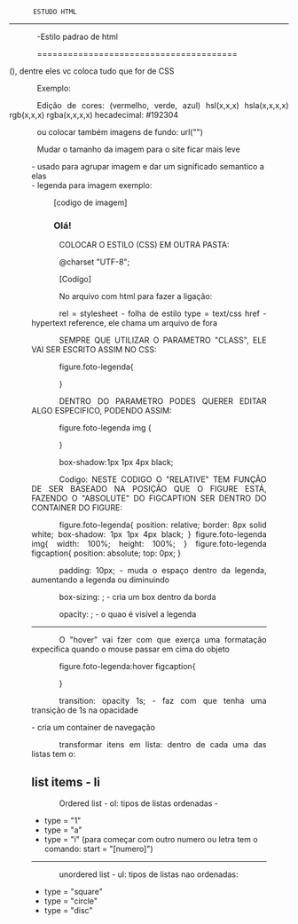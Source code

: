           ESTUDO HTML
-------------------------------------
-Estilo padrao de html

=======================================
<DOCTYPE html>
<html lang = "pt-br">
    <head>
        <meta charset = "UTF-8">
        <meta name="viewport" content="width-device-width; initial-scale=1.0">
    </head>
<body>



</body>
</html>
()<style> : usada por conta do css para alterar o visual do site(posto entre o head) 
()font-family : altera do tipo do texto ou fonte
()font-size : altera o tamanho do texto
()color : altera a cor do texto
()text-shadow (deslocamento lateral) [tamanho em pixel] (deslocamento vertical)[tamanho em pixel] (espalhamento da sombra)[tamanho em pixel] [cor] : coloca uma sombra na escrita
=========================
<div> divisoria para facilitar a edicao no css
<hgroup> agrupa textos
<img src =""> inserir imagem
<header> cabecalho (outra div)

==============
<br> - quebra de linha
&nbsp - espaco sem quebra
<p> texto ou paragrafo
<wbr/> quebra de palavra
&shy; soft hyphen

===================
    SIMBOLOS

&lt; <
&gt; >
&le; <=
&ge; >=

-----------

&pound;
&yen;
&euro;

-------------

&copy;
&reg;
&trade;

---------

&permil; /1000
&sum;
&infin;
&times;
&plusmn;
&oplus;
&radic;
&ne;

------------

&delta; &Delta;
&lambda;
&omega;
&phi;

-----------

&larr;
&rarr; &Rarr;
&uarr;
&darr;
&harr;

----------

&spades;
&clubs;
&hearts;
&diams;


formatações:

<pre> todos os espaços e enters serão considerados
<code> codigo - formata como em fonte de codigo
<sub> subescrito - escreve embaixo
<sup> supreescrito -  como se fosse elevado 
<b> bold - coloca em negrito as palavras
<i> italico - coloca em italico as palavras
<em> enfase - parecido com o italico
<u> underline - sublinha
<del> risca - risca a palavra por cima
<span> usada para formatar pequenos trechos de texto, podendo assim fazer <span style = "text-decoration: underline;"> ou overline, line-through e o none
<span style = "font-weight: normal;"> ou bold, bolder ou colocar um valor entre 100-900
Ter edições em separações de titulos, h1, como por exemplo:
<h2 style = "text-align: center;"> ou left ou right
<p style = "text-align: justify; text indent: 50px;> - coloca o paragrafo direito


Para faazer isso de mandeira global, basta colocar em "head" o <style></style>, dentre eles vc coloca tudo que for de CSS

Exemplo: 
    <style>
            p{
                text-align: justify;
                text-indent: 50px;
            }
        </style>

Edição de cores:
(vermelho, verde, azul)
hsl(x,x,x)
hsla(x,x,x,x)
rgb(x,x,x)
rgba(x,x,x,x)
hecadecimal: #192304

ou colocar também imagens de fundo:
url("")


Mudar o tamanho da imagem para o site ficar mais leve

<figure> - usado para agrupar imagem e dar um significado semantico a elas
<figcaption> - legenda para imagem
exemplo:

<figure>
        [codigo de imagem]
    <figcaption>
        <h3>Olá!</h3>
    </figcaption>
</figure>


COLOCAR O ESTILO (CSS) EM OUTRA PASTA: 

@charset "UTF-8";

[Codigo]

No arquivo com html para fazer a ligação:

rel = stylesheet - folha de estilo
type = text/css
href - hypertext reference, ele chama um arquivo de fora

<link rel="stylesheet" type="text/css" href="_css/estilo.css">


SEMPRE QUE UTILIZAR O PARAMETRO "CLASS", ELE VAI SER ESCRITO ASSIM NO CSS:

figure.foto-legenda{

}

DENTRO DO PARAMETRO PODES QUERER EDITAR ALGO ESPECIFICO, PODENDO ASSIM: 

figure.foto-legenda img {

}

box-shadow:1px 1px 4px black;


Codigo:
NESTE CODIGO O "RELATIVE" TEM FUNÇÃO DE SER BASEADO NA POSIÇÃO QUE O FIGURE ESTÁ, FAZENDO O "ABSOLUTE" DO FIGCAPTION SER DENTRO DO CONTAINER DO FIGURE:


figure.foto-legenda{
    position: relative;
    border: 8px solid white;
    box-shadow: 1px 1px 4px black;
}
figure.foto-legenda img{
    width: 100%;
    height: 100%;
}
figure.foto-legenda figcaption{
    position: absolute;
    top: 0px;
}

padding: 10px; - muda o espaço dentro da legenda, aumentando a legenda ou diminuindo

box-sizing: ; - cria um box dentro da borda

opacity: ; - o quao é visível a legenda


----------------------------------
O "hover" vai fzer com que exerça uma formatação expecifica quando o mouse passar em cima do objeto


figure.foto-legenda:hover figcaption{

}

transition: opacity 1s; - faz com que tenha uma transição de 1s na opacidade



<nav> - cria um container de navegação

transformar itens em lista:
dentro de cada uma das listas tem o:

list items - li
------------------

Ordered list - ol:
tipos de listas ordenadas - 
+ type = "1"
+ type = "a"
+ type = "i"
(para começar com outro numero ou letra tem o comando: start = "[numero]")
-----------------

unordered list - ul:
tipos de listas nao ordenadas:
+ type = "square"
+ type = "circle"
+ type = "disc"


